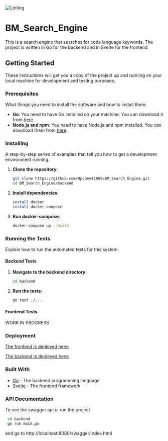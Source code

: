 ![Linting](https://github.com/UpsDev42069/BM_Search_Engine/actions/workflows/lint.yml/badge.svg)

# BM_Search_Engine

This is a search engine that searches for code language keywords. The project is written in Go for the backend and in Svelte for the frontend.

## Getting Started

These instructions will get you a copy of the project up and running on your local machine for development and testing purposes.

### Prerequisites

What things you need to install the software and how to install them:

- **Go**: You need to have Go installed on your machine. You can download it from [here](https://golang.org/dl/).
- **Node.js and npm**: You need to have Node.js and npm installed. You can download them from [here](https://nodejs.org/).

### Installing

A step-by-step series of examples that tell you how to get a development environment running.

1. **Clone the repository**:
   ```sh
   git clone https://github.com/UpsDev42069/BM_Search_Engine.git
   cd BM_Search_Engine/backend
   ```
2. **Install dependencies**:

   ```sh
   install docker
   install docker-compose
   ```

3. **Run docker-compose**:
   ```sh
   docker-compose up --build
   ```

### Running the Tests

Explain how to run the automated tests for this system.

#### Backend Tests

1. **Navigate to the backend directory**:

   ```sh
   cd backend
   ```

2. **Run the tests**:

   ```sh
   go test ./...
   ```

#### Frontend Tests

WORK IN PROGRESS

### Deployment

[The frontend is deployed here:](13.79.97.206:8069)

[The backend is deployed here:](13.79.97.206:8080)

### Built With

- [Go](https://golang.org/) - The backend programming language
- [Svelte](https://svelte.dev/) - The frontend framework

### API Documentation

To see the swagger api ui
run the project

```sh
 cd backend
 go run main.go
```

and go to http://localhost:8080/swagger/index.html
